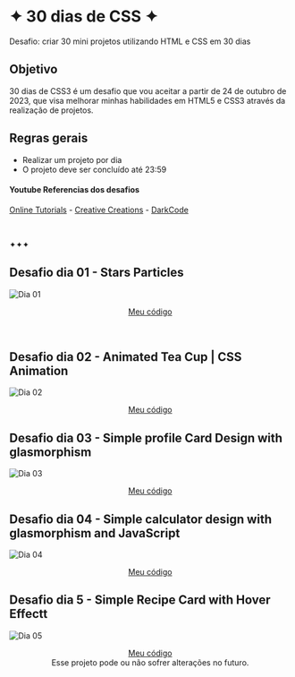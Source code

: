 # ✦ 30 dias de CSS ✦

Desafio: criar 30 mini projetos utilizando HTML e CSS em 30 dias

## Objetivo 

30 dias de CSS3 é um desafio que vou aceitar a partir de 24 de outubro de 2023, que visa melhorar minhas habilidades em HTML5 e CSS3 através da realização de projetos.


## Regras gerais

* Realizar um projeto por dia
* O projeto deve ser concluído até 23:59

#### Youtube Referencias dos desafios
[Online Tutorials](https://www.youtube.com/channel/UCbwXnUipZsLfUckBPsC7Jog) - 
[Creative Creations](https://www.youtube.com/channel/UCOKmVksbzoKJKmtu7rlEM1A) - 
[DarkCode](https://www.youtube.com/channel/UCD3KVjbb7aq2OiOffuungzw)

<br>

✦✦✦

##  Desafio dia 01 - Stars Particles <a name="id01"></a>

![Dia 01](https://github.com/itsmiuwu/30diasdeCSS/assets/124086216/09f7a39a-dd49-4a2d-94ce-c8b7399c31ce)


<p align="center">
  <a href="https://github.com/itsmiuwu/30diasdeCSS/tree/main/desafios/dia1">Meu código</a>
</p>

<br>

##  Desafio dia 02 - Animated Tea Cup | CSS Animation <a name="id02"></a>

![Dia 02](https://github.com/itsmiuwu/30diasdeCSS/assets/124086216/ce656e78-39a4-4de4-baf7-24a08a4bd55e)


<p align="center">
  <a href="https://github.com/itsmiuwu/30diasdeCSS/tree/main/desafios/dia2">Meu código</a>
</p>

##  Desafio dia 03 -  Simple profile Card Design with glasmorphism <a name="id03"></a>

![Dia 03](https://github.com/itsmiuwu/30diasdeCSS/assets/124086216/ca092ed4-dcdf-4192-9494-7d4bbcc390ed)


<p align="center">
  <a href="https://github.com/itsmiuwu/30diasdeCSS/tree/main/desafios/dia3">Meu código</a>
</p>

##  Desafio dia 04 -  Simple calculator design with glasmorphism and JavaScript <a name="id04"></a>

![Dia 04](https://github.com/itsmiuwu/30diasdeCSS/assets/124086216/f722a662-a62a-406d-97fd-6a345c777d48)


<p align="center">
  <a href="https://github.com/itsmiuwu/30diasdeCSS/tree/main/desafios/dia4">Meu código</a>
</p>

##  Desafio dia 5 -  Simple Recipe Card with Hover Effectt <a name="id05"></a>

![Dia 05](https://github.com/itsmiuwu/30diasdeCSS/assets/124086216/87a9c635-601d-47eb-a728-70f963ebaecd)


<p align="center">
  <a href="https://github.com/itsmiuwu/30diasdeCSS/tree/main/desafios/dia5">Meu código</a>
  <br>
  <a>Esse projeto pode ou não sofrer alterações no futuro.</a>
</p>
